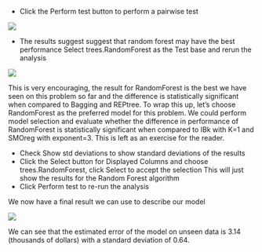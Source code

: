
- Click the Perform test button to perform a pairwise test

![](https://github.com/fenago/katacoda-scenarios/raw/master/machine-learning-mastery-weka/machine-learning-mastery-weka-chapter-25/steps/images/25.7.png)

- The results suggest suggest that random forest may have the best performance Select
trees.RandomForest as the Test base and rerun the analysis

![](https://github.com/fenago/katacoda-scenarios/raw/master/machine-learning-mastery-weka/machine-learning-mastery-weka-chapter-25/steps/images/25.8.png)

This is very encouraging, the result for RandomForest is the best we have seen on this problem
so far and the difference is statistically significant when compared to Bagging and REPtree. To
wrap this up, let’s choose RandomForest as the preferred model for this problem. We could
perform model selection and evaluate whether the difference in performance of RandomForest is
statistically significant when compared to IBk with K=1 and SMOreg with exponent=3. This
is left as an exercise for the reader.

- Check Show std deviations to show standard deviations of the results
- Click the Select button for Displayed Columns and choose trees.RandomForest, click
Select to accept the selection This will just show the results for the Random Forest
algorithm
- Click Perform test to re-run the analysis

We now have a final result we can use to describe our model

![](https://github.com/fenago/katacoda-scenarios/raw/master/machine-learning-mastery-weka/machine-learning-mastery-weka-chapter-25/steps/images/25.9.png)

We can see that the estimated error of the model on unseen data is 3.14 (thousands of
dollars) with a standard deviation of 0.64.